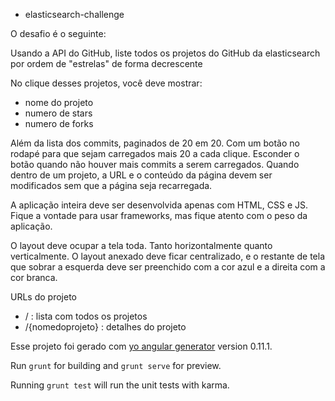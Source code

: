 * elasticsearch-challenge

O desafio é o seguinte:

Usando a API do GitHub, liste todos os projetos do GitHub da elasticsearch por ordem de "estrelas" de forma decrescente

No clique desses projetos, você deve mostrar:
- nome do projeto
- numero de stars
- numero de forks

Além da lista dos commits, paginados de 20 em 20.
Com um botão no rodapé para que sejam carregados mais 20 a cada clique. Esconder o botão quando não houver mais commits a serem carregados.
Quando dentro de um projeto, a URL e o conteúdo da página devem ser modificados sem que a página seja recarregada.

A aplicação inteira deve ser desenvolvida apenas com HTML, CSS e JS. Fique a vontade para usar frameworks, mas fique atento com o peso da aplicação.

O layout deve ocupar a tela toda. Tanto horizontalmente quanto verticalmente.
O layout anexado deve ficar centralizado, e o restante de tela que sobrar a esquerda deve ser preenchido com a cor azul e a direita com a cor branca.

URLs do projeto
- / : lista com todos os projetos
- /{nomedoprojeto} : detalhes do projeto


Esse projeto foi gerado com [yo angular generator](https://github.com/yeoman/generator-angular)
version 0.11.1.

Run `grunt` for building and `grunt serve` for preview.

Running `grunt test` will run the unit tests with karma.
